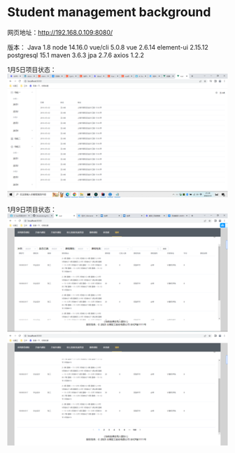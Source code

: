 # Student management background

网页地址：http://192.168.0.109:8080/

版本：
	Java		1.8
	node		14.16.0
	vue/cli		5.0.8
	vue		2.6.14
	element-ui	2.15.12
	postgresql	15.1
	maven		3.6.3
	jpa		2.7.6
	axios		1.2.2
	

1月5日项目状态：
![image](https://github.com/Muxindong/Student-management-background/blob/main/%E6%AF%8F%E6%97%A5%E9%A1%B9%E7%9B%AE%E7%8A%B6%E6%80%81/1%E6%9C%885%E6%97%A5%E9%A1%B9%E7%9B%AE%E7%8A%B6%E6%80%81.PNG)

1月9日项目状态：
![image](https://github.com/Muxindong/Student-management-background/blob/main/%E6%AF%8F%E6%97%A5%E9%A1%B9%E7%9B%AE%E7%8A%B6%E6%80%81/1%E6%9C%889%E6%97%A5%E9%A1%B9%E7%9B%AE%E7%8A%B6%E6%80%811.PNG)
![image](https://github.com/Muxindong/Student-management-background/blob/main/%E6%AF%8F%E6%97%A5%E9%A1%B9%E7%9B%AE%E7%8A%B6%E6%80%81/1%E6%9C%889%E6%97%A5%E9%A1%B9%E7%9B%AE%E7%8A%B6%E6%80%812.PNG)
